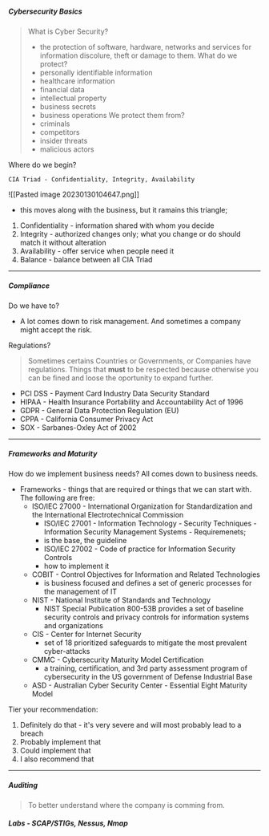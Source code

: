 ##### Cybersecurity Basics
> What is Cyber Security?
>  - the protection of software, hardware, networks and services for information discolure, theft or damage to them.
   What do we protect? 
> - personally identifiable information
> - healthcare information
> - financial data
> - intellectual property
> - business secrets
> - business operations
> We protect them from?
> - criminals
> - competitors
> - insider threats
> - malicious actors

Where do we begin?

	CIA Triad - Confidentiality, Integrity, Availability

![[Pasted image 20230130104647.png]]

- this moves along with the business, but it ramains this triangle;

1. Confidentiality - information shared with whom you decide
2. Integrity - authorized changes only; what you change or do should match it without alteration
3. Availability - offer service when people need it
4. Balance - balance between all CIA Triad

---
##### Compliance

Do we have to?
- A lot comes down to risk management. And sometimes a company might accept the risk.

Regulations?
> Sometimes certains Countries or Governments, or Companies have regulations. Things that **must** to be respected because otherwise you can be fined and loose the oportunity to expand further.

- PCI DSS - Payment Card Industry Data Security Standard
- HIPAA - Health Insurance Portability and Accountability Act of 1996
- GDPR - General Data Protection Regulation (EU)
- CPPA - California Consumer Privacy Act
- SOX - Sarbanes-Oxley Act of 2002

---
##### Frameworks and Maturity
How do we implement business needs? All comes down to business needs.
- Frameworks - things that are required or things that we can start with. The following are free:
	- ISO/IEC 27000 - International Organization for Standardization and the International Electrotechnical Commission
		- ISO/IEC 27001 - Information Technology - Security Techniques - Information Security Management Systems - Requiremenets;
		- is the base, the guideline
		- ISO/IEC 27002 - Code of practice for Information Security Controls
		- how to implement it
	- COBIT - Control Objectives for Information and Related Technologies
		- is business focused and defines a set of generic processes for the management of IT
	- NIST - National Institute of Standards and Technology
		- NIST Special Publication 800-53B provides a set of baseline security controls and privacy controls for information systems and organizations
	- CIS - Center for Internet Security
		- set of 18 prioritized safeguards to mitigate the most prevalent cyber-attacks
	- CMMC - Cybersecurity Maturity Model Certification
		- a training, certification, and 3rd party assessment program of cybersecurity in the US government of Defense Industrial Base
	- ASD - Australian Cyber Security Center - Essential Eight Maturity Model

Tier your recommendation:

1. Definitely do that - it's very severe and will most probably lead to a breach 
2. Probably implement that
3. Could implement that
4. I also recommend that

---
##### Auditing
> To better understand where the company is comming from.




##### Labs - SCAP/STIGs, Nessus, Nmap
